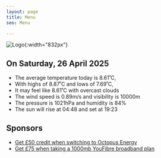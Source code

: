 ```yaml
---
layout: page
title: Menu
seo: Menu

---
```


![Logo](/images/logo.jpg){:width="832px"}

<!-- weather_marker starts -->
## On Saturday, 26 April 2025

- The average temperature today is 8.61˚C,
- With highs of 8.87˚C and lows of 7.69˚C,
- It may feel like 8.61˚C with overcast clouds
- The wind speed is 0.89m/s and visibility is 10000m
- The pressure is 1021hPa and humidity is 84%
- The sun will rise at 04:48 and set at 19:23

<!-- weather_marker ends -->

## Sponsors

- [Get £50 credit when switching to Octopus Energy](https://bit.ly/3oD1nnS)
- [Get £75 when taking a 1000mb YouFibre broadband plan](https://aklam.io/91zWhU?)
